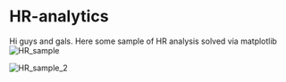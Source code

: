 # HR-analytics
Hi guys and gals. Here some sample of HR analysis solved via matplotlib
![HR_sample](https://github.com/user-attachments/assets/c5975dbf-c011-42c6-ae1f-52279cc4c52d)


![HR_sample_2](https://github.com/user-attachments/assets/18ed246e-cf04-4c5c-8207-36b0a1f05657)
